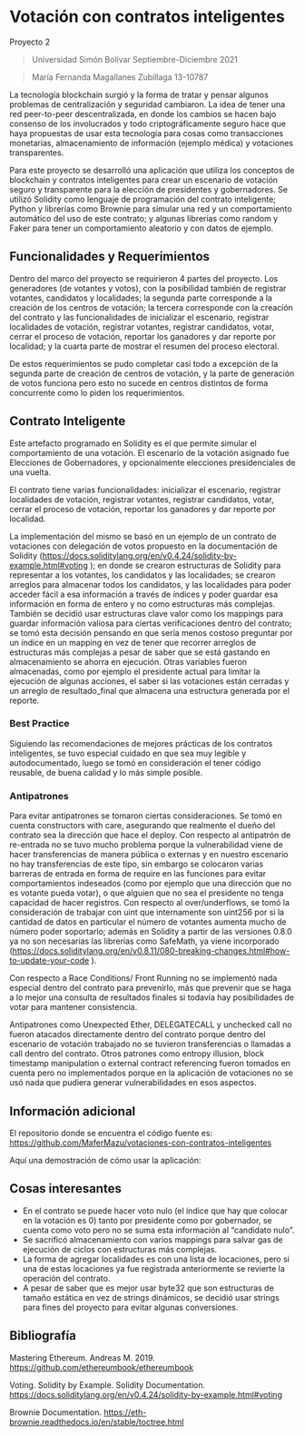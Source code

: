 # Votación con contratos inteligentes
Proyecto 2

> Universidad Simón Bolívar
> Septiembre-Diciembre 2021

> María Fernanda Magallanes Zubillaga
> 13-10787


La tecnología blockchain surgió y la forma de tratar y pensar algunos problemas de centralización y seguridad cambiaron. La idea de tener una red peer-to-peer descentralizada, en donde los cambios se hacen bajo consenso de los involucrados y todo criptográficamente seguro hace que haya propuestas de usar esta tecnología para cosas como transacciones monetarias, almacenamiento de información (ejemplo médica) y votaciones transparentes.

Para este proyecto se desarrolló una aplicación que utiliza los conceptos de blockchain y contratos inteligentes para crear un escenario de votación seguro y transparente para la elección de presidentes y gobernadores. Se utilizó Solidity como lenguaje de programación del contrato inteligente; Python y librerías como Brownie para simular una red y un comportamiento automático del uso de este contrato; y algunas librerías como random y Faker para tener un comportamiento aleatorio y con datos de ejemplo.

## Funcionalidades y Requerimientos
Dentro del marco del proyecto se requirieron 4 partes del proyecto. Los generadores (de votantes y votos), con la posibilidad también de registrar votantes, candidatos y localidades; la segunda parte corresponde a la creación de los centros de votación; la tercera corresponde con la creación del contrato y las funcionalidades de inicializar el escenario, registrar localidades de votación, registrar votantes, registrar candidatos, votar, cerrar el proceso de votación, reportar los ganadores y dar reporte por localidad; y la cuarta parte de mostrar el resumen del proceso electoral.

De estos requerimientos se pudo completar casi todo a excepción de la segunda parte de creación de centros de votación, y la parte de generación de votos funciona pero esto no sucede en centros distintos de forma concurrente como lo piden los requerimientos.

## Contrato Inteligente
Este artefacto programado en Solidity es el que permite simular el comportamiento de una votación. El escenario de la votación asignado fue Elecciones de Gobernadores, y opcionalmente elecciones presidenciales de una vuelta.

El contrato tiene varias funcionalidades: inicializar el escenario, registrar localidades de votación, registrar votantes, registrar candidatos, votar, cerrar el proceso de votación, reportar los ganadores y dar reporte por localidad.

La implementación del mismo se basó en un ejemplo de un contrato de votaciones con delegación de votos propuesto en la documentación de Solidity (https://docs.soliditylang.org/en/v0.4.24/solidity-by-example.html#voting ); en donde se crearon estructuras de Solidity para representar a los votantes, los candidatos y las localidades; se crearon arreglos para almacenar todos los candidatos, y las localidades para poder acceder fácil a esa información a través de índices y poder guardar esa información en forma de entero y no como estructuras más complejas. También se decidió usar estructuras clave valor como los mappings para guardar información valiosa para ciertas verificaciones dentro del contrato; se tomó esta decisión pensando en que sería menos costoso preguntar por un índice en un mapping en vez de tener que recorrer arreglos de estructuras más complejas a pesar de saber que se está gastando en almacenamiento se ahorra en ejecución. Otras variables fueron almacenadas, como por ejemplo el presidente actual para limitar la ejecución de algunas acciones, el saber si las votaciones están cerradas y un arreglo de resultado_final que almacena una estructura generada por el reporte.

### Best Practice
Siguiendo las recomendaciones de mejores prácticas de los contratos inteligentes, se tuvo especial cuidado en que sea muy legible y autodocumentado, luego se tomó en consideración el tener código reusable, de buena calidad y lo más simple posible.

### Antipatrones
Para evitar antipatrones se tomaron ciertas consideraciones. Se tomó en cuenta constructors with care, asegurando que realmente el dueño del contrato sea la dirección que hace el deploy. Con respecto al antipatrón de re-entrada no se tuvo mucho problema porque la vulnerabilidad viene de hacer transferencias de manera pública o externas y en nuestro escenario no hay transferencias de este tipo, sin embargo se colocaron varias barreras de entrada en forma de require en las funciones para evitar comportamientos indeseados (como por ejemplo que una dirección que no es votante pueda votar), o que alguien que no sea el presidente no tenga capacidad de hacer registros. Con respecto al over/underflows, se tomó la consideración de trabajar con uint que internamente son uint256 por si la cantidad de datos en particular el número de votantes aumenta mucho de número poder soportarlo; además en Solidity a partir de las versiones 0.8.0 ya no son necesarias las librerías como SafeMath, ya viene incorporado
(https://docs.soliditylang.org/en/v0.8.11/080-breaking-changes.html#how-to-update-your-code ).

Con respecto a Race Conditions/ Front Running no se implementó nada especial dentro del contrato para prevenirlo, más que prevenir que se haga a lo mejor una consulta de resultados finales si todavía hay posibilidades de votar para mantener consistencia.

Antipatrones como Unexpected Ether, DELEGATECALL y unchecked call no fueron atacados directamente dentro del contrato porque dentro del escenario de votación trabajado no se tuvieron transferencias o llamadas a call dentro del contrato. Otros patrones como entropy illusion, block timestamp manipulation o external contract referencing fueron tomados en cuenta pero no implementados porque en la aplicación de votaciones no se usó nada que pudiera generar vulnerabilidades en esos aspectos.

## Información adicional

El repositorio donde se encuentra el código fuente es:
https://github.com/MaferMazu/votaciones-con-contratos-inteligentes 

Aquí una demostración de cómo usar la aplicación:


## Cosas interesantes
- En el contrato se puede hacer voto nulo (el índice que hay que colocar en la votación es 0) tanto por presidente como por gobernador, se cuenta como voto pero no se suma esta información al “candidato nulo”.
- Se sacrificó almacenamiento con varios mappings para salvar gas de ejecución de ciclos con estructuras más complejas.
- La forma de agregar localidades es con una lista de locaciones, pero si una de estas locaciones ya fue registrada anteriormente se revierte la operación del contrato.
- A pesar de saber que es mejor usar byte32 que son estructuras de tamaño estática en vez de strings dinámicos, se decidió usar strings para fines del proyecto para evitar algunas conversiones.

## Bibliografía
Mastering Ethereum. Andreas M. 2019. https://github.com/ethereumbook/ethereumbook 

Voting. Solidity by Example. Solidity Documentation. https://docs.soliditylang.org/en/v0.4.24/solidity-by-example.html#voting 

Brownie Documentation. https://eth-brownie.readthedocs.io/en/stable/toctree.html 
